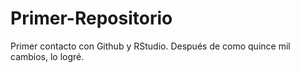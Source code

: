 # Primer-Repositorio
Primer contacto con Github y RStudio.
Después de como quince mil cambios, lo logré.

